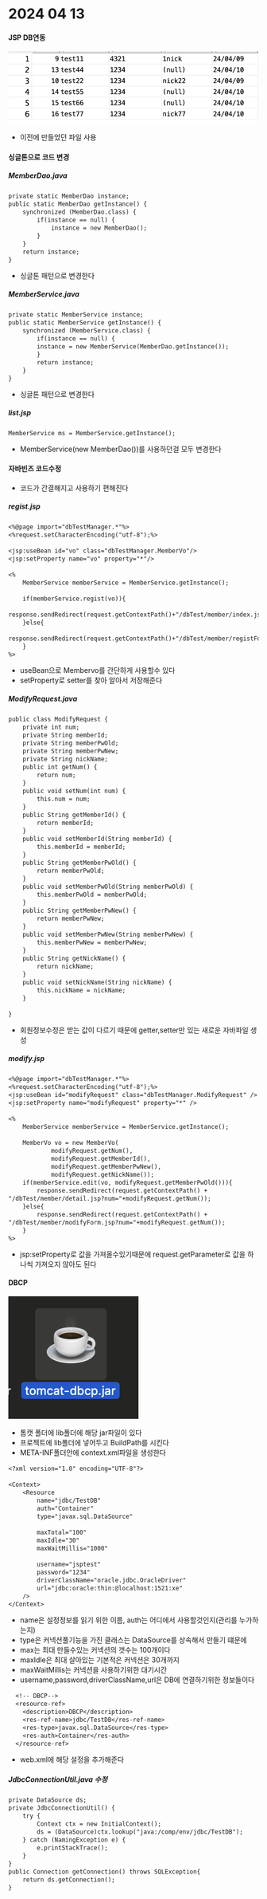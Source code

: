# 2024 04 13

#### JSP DB연동
![1](./images/24_0413/1.png)   
- 이전에 만들었던 파일 사용

#### 싱글톤으로 코드 변경

##### MemberDao.java
```
private static MemberDao instance;
public static MemberDao getInstance() {
	synchronized (MemberDao.class) {
		if(instance == null) {
			instance = new MemberDao();
		}
	}	
	return instance;
}	
```
- 싱글톤 패턴으로 변경한다

##### MemberService.java
```
private static MemberService instance;
public static MemberService getInstance() {
	synchronized (MemberService.class) {
		if(instance == null) {
		instance = new MemberService(MemberDao.getInstance());
		}
		return instance;
	}
}
```
- 싱글톤 패턴으로 변경한다

##### list.jsp
```
MemberService ms = MemberService.getInstance();
```
- MemberService(new MemberDao())를 사용하던걸 모두 변경한다

#### 자바빈즈 코드수정
- 코드가 간결해지고 사용하기 편해진다

##### regist.jsp
```
<%@page import="dbTestManager.*"%>    
<%request.setCharacterEncoding("utf-8");%>

<jsp:useBean id="vo" class="dbTestManager.MemberVo"/>
<jsp:setProperty name="vo" property="*"/>

<%	
	MemberService memberService = MemberService.getInstance();
	
	if(memberService.regist(vo)){
		response.sendRedirect(request.getContextPath()+"/dbTest/member/index.jsp");
	}else{
		response.sendRedirect(request.getContextPath()+"/dbTest/member/registForm.jsp");
	}
%>
```
- useBean으로 Membervo를 간단하게 사용할수 있다
- setProperty로 setter를 찾아 알아서 저장해준다

##### ModifyRequest.java
```
public class ModifyRequest {
	private int num;
	private String memberId;
	private String memberPwOld;
	private String memberPwNew;
	private String nickName;
	public int getNum() {
		return num;
	}
	public void setNum(int num) {
		this.num = num;
	}
	public String getMemberId() {
		return memberId;
	}
	public void setMemberId(String memberId) {
		this.memberId = memberId;
	}
	public String getMemberPwOld() {
		return memberPwOld;
	}
	public void setMemberPwOld(String memberPwOld) {
		this.memberPwOld = memberPwOld;
	}
	public String getMemberPwNew() {
		return memberPwNew;
	}
	public void setMemberPwNew(String memberPwNew) {
		this.memberPwNew = memberPwNew;
	}
	public String getNickName() {
		return nickName;
	}
	public void setNickName(String nickName) {
		this.nickName = nickName;
	}
	
}
```
- 회원정보수정은 받는 값이 다르기 때문에 getter,setter만 있는 새로운 자바파일 생성

##### modify.jsp
```
<%@page import="dbTestManager.*"%>
<%request.setCharacterEncoding("utf-8");%>
<jsp:useBean id="modifyRequest" class="dbTestManager.ModifyRequest" />
<jsp:setProperty name="modifyRequest" property="*" />

<%
	MemberService memberService = MemberService.getInstance();
	
	MemberVo vo = new MemberVo(
			modifyRequest.getNum(),
			modifyRequest.getMemberId(),
			modifyRequest.getMemberPwNew(),
			modifyRequest.getNickName());
	if(memberService.edit(vo, modifyRequest.getMemberPwOld())){
		response.sendRedirect(request.getContextPath() + "/dbTest/member/detail.jsp?num="+modifyRequest.getNum());
	}else{
		response.sendRedirect(request.getContextPath() + "/dbTest/member/modifyForm.jsp?num="+modifyRequest.getNum());
	}
%>
```
- jsp:setProperty로 값을 가져올수있기때문에 request.getParameter로 값을 하나씩 가져오지 않아도 된다

#### DBCP
![2](./images/24_0413/2.png)   
- 톰캣 폴더에 lib폴더에 해당 jar파일이 있다
- 프로젝트에 lib폴더에 넣어두고 BuildPath를 시킨다
- META-INF폴더안에 context.xml파일을 생성한다
```
<?xml version="1.0" encoding="UTF-8"?>

<Context>
	<Resource
		name="jdbc/TestDB"
		auth="Container"
		type="javax.sql.DataSource"
		
		maxTotal="100"
		maxIdle="30"
		maxWaitMillis="1000"
		
		username="jsptest"
		password="1234"
		driverClassName="oracle.jdbc.OracleDriver"
		url="jdbc:oracle:thin:@localhost:1521:xe"
	/>
</Context>
```
- name은 설정정보를 읽기 위한 이름, auth는 어디에서 사용할것인지(관리를 누가하는지)
- type은 커넥션풀기능을 가진 클래스는 DataSource를 상속해서 만들기 떄문에
- max는 최대 만들수있는 커넥션의 갯수는 100개이다
- maxIdle은 최대 살아있는 기본적은 커넥션은 30개까지
- maxWaitMillis는 커넥션을 사용하기위한 대기시간
- username,password,driverClassName,url은 DB에 연결하기위한 정보들이다

```
  <!-- DBCP-->
  <resource-ref>
  	<description>DBCP</description>
  	<res-ref-name>jdbc/TestDB</res-ref-name>
  	<res-type>javax.sql.DataSource</res-type>
  	<res-auth>Container</res-auth>
  </resource-ref>
 ```
 - web.xml에 해당 설정을 추가해준다

 ##### JdbcConnectionUtil.java 수정
```
private DataSource ds;
private JdbcConnectionUtil() {
	try {
		Context ctx = new InitialContext();
		ds = (DataSource)ctx.lookup("java:/comp/env/jdbc/TestDB");
	} catch (NamingException e) {
		e.printStackTrace();
	}
}
public Connection getConnection() throws SQLException{
	return ds.getConnection();
}
```